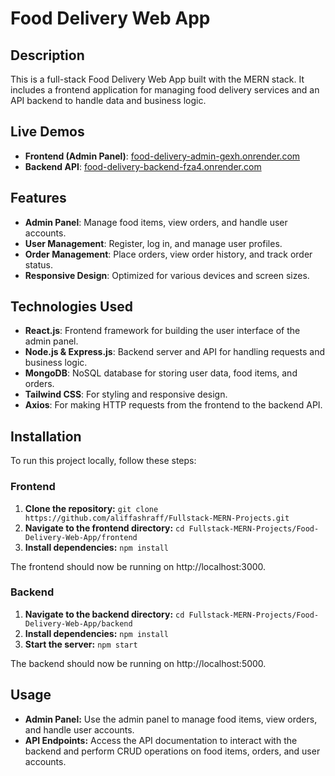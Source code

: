 # Food Delivery Web App

## Description

This is a full-stack Food Delivery Web App built with the MERN stack. It includes a frontend application for managing food delivery services and an API backend to handle data and business logic.

## Live Demos

- **Frontend (Admin Panel)**: [food-delivery-admin-gexh.onrender.com](https://food-delivery-admin-gexh.onrender.com)
- **Backend API**: [food-delivery-backend-fza4.onrender.com](https://food-delivery-backend-fza4.onrender.com)

## Features

- **Admin Panel**: Manage food items, view orders, and handle user accounts.
- **User Management**: Register, log in, and manage user profiles.
- **Order Management**: Place orders, view order history, and track order status.
- **Responsive Design**: Optimized for various devices and screen sizes.

## Technologies Used

- **React.js**: Frontend framework for building the user interface of the admin panel.
- **Node.js & Express.js**: Backend server and API for handling requests and business logic.
- **MongoDB**: NoSQL database for storing user data, food items, and orders.
- **Tailwind CSS**: For styling and responsive design.
- **Axios**: For making HTTP requests from the frontend to the backend API.

## Installation

To run this project locally, follow these steps:

### Frontend

1. **Clone the repository:** `git clone https://github.com/aliffashraff/Fullstack-MERN-Projects.git`
2. **Navigate to the frontend directory:** `cd Fullstack-MERN-Projects/Food-Delivery-Web-App/frontend`
3. **Install dependencies:** `npm install`

The frontend should now be running on http://localhost:3000.

### Backend

1. **Navigate to the backend directory:** `cd Fullstack-MERN-Projects/Food-Delivery-Web-App/backend`
2. **Install dependencies:** `npm install`
3. **Start the server:** `npm start`

The backend should now be running on http://localhost:5000.

## Usage

- **Admin Panel:** Use the admin panel to manage food items, view orders, and handle user accounts.
- **API Endpoints:** Access the API documentation to interact with the backend and perform CRUD operations on food items, orders, and user accounts.


